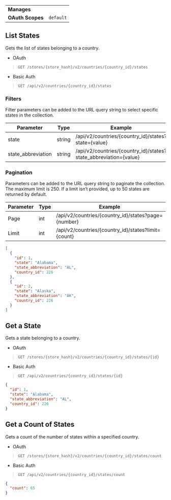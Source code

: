 |||
|---|---|
| **Manages** |
| **OAuth Scopes** | `default`

## <span class="jumptarget"> List States </span>

Gets the list of states belonging to a country.

*   OAuth
>`GET /stores/{store_hash}/v2/countries/{country_id}/states`
*   Basic Auth
>`GET /api/v2/countries/{country_id}/states`

### <span class="jumptarget"> Filters </span>

Filter parameters can be added to the URL query string to select specific states in the collection.

| Parameter | Type | Example |
| --- | --- | --- |
| state | string | /api/v2/countries/{country_id}/states?state={value} |
| state_abbreviation | string | /api/v2/countries/{country_id}/states?state_abbreviation={value} |

### <span class="jumptarget"> Pagination </span>

Parameters can be added to the URL query string to paginate the collection. The maximum limit is 250. If a limit isn’t provided, up to 50 states are returned by default.

| Parameter | Type | Example |
| --- | --- | --- |
| Page | int | /api/v2/countries/{country_id}/states?page={number} |
| Limit | int | /api/v2/countries/{country_id}/states?limit={count} |

```json
[
  {
    "id": 1,
    "state": "Alabama",
    "state_abbreviation": "AL",
    "country_id": 226
  },
  {
    "id": 2,
    "state": "Alaska",
    "state_abbreviation": "AK",
    "country_id": 226
  }
]
```

## <span class="jumptarget"> Get a State </span>

Gets a state belonging to a country.

*   OAuth
>`GET /stores/{store_hash}/v2/countries/{country_id}/states/{id}`
*   Basic Auth
>`GET /api/v2/countries/{country_id}/states/{id}`

```json
{
  "id": 1,
  "state": "Alabama",
  "state_abbreviation": "AL",
  "country_id": 226
}
```

## <span class="jumptarget"> Get a Count of States </span>

Gets a count of the number of states within a specified country.

*   OAuth
>`GET /stores/{store_hash}/v2/countries/{country_id}/states/count`
*   Basic Auth
>`GET /api/v2/countries/{country_id}/states/count`

```json
{
  "count": 65
}
```
